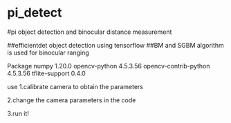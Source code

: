 # pi_detect
#pi object detection and binocular distance measurement

##efficientdet object detection using tensorflow
##BM and SGBM algorithm is used for binocular ranging

Package
  numpy 1.20.0
  opencv-python 4.5.3.56
  opencv-contrib-python 4.5.3.56
  tflite-support 0.4.0
  
use
  1.calibrate camera to obtain the parameters

  2.change the camera parameters in the code

  3.run it!
